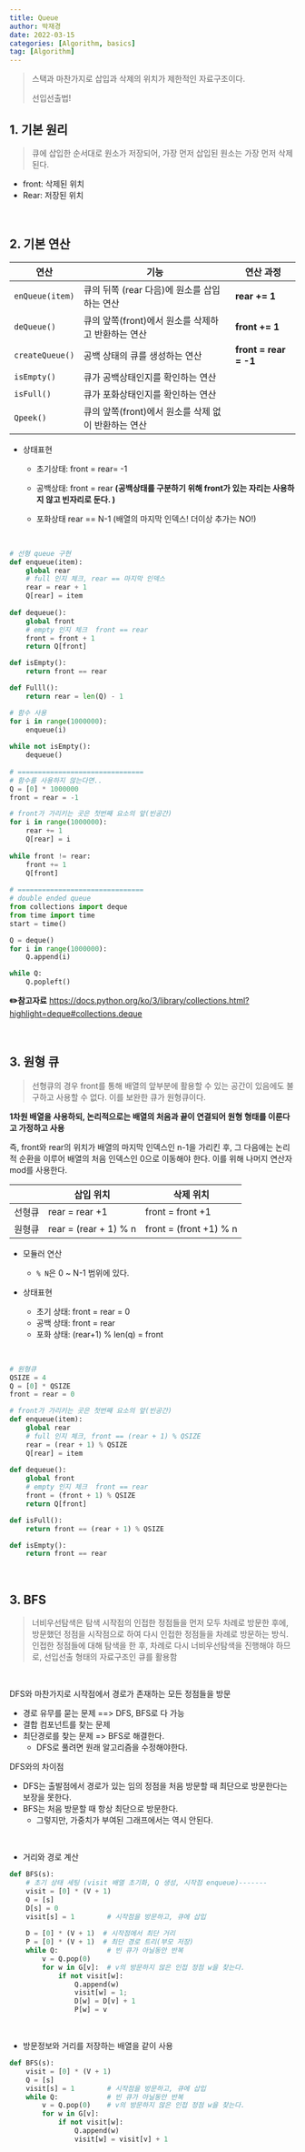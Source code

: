 ```yaml
---
title: Queue
author: 박재경
date: 2022-03-15
categories: [Algorithm, basics]
tag: [Algorithm]
---
```


> 스택과 마찬가지로 삽입과 삭제의 위치가 제한적인 자료구조이다. 
>
> 선입선출법!

## 1. 기본 원리 

> 큐에 삽입한 순서대로 원소가 저장되어, 가장 먼저 삽입된 원소는 가장 먼저 삭제된다. 

- front: 삭제된 위치 
- Rear: 저장된 위치

<br>

## 2. 기본 연산

| 연산            | 기능                                                | 연산 과정             |
| --------------- | --------------------------------------------------- | --------------------- |
| `enQueue(item)` | 큐의 뒤쪽 (rear 다음)에 원소를 삽입하는 연산        | **rear += 1**         |
| `deQueue()`     | 큐의 앞쪽(front)에서 원소를 삭제하고 반환하는 연산  | **front += 1**        |
| `createQueue()` | 공백 상태의 큐를 생성하는 연산                      | **front = rear = -1** |
| `isEmpty()`     | 큐가 공백상태인지를 확인하는 연산                   |                       |
| `isFull()`      | 큐가 포화상태인지를 확인하는 연산                   |                       |
| `Qpeek()`       | 큐의 앞쪽(front)에서 원소를 삭제 없이 반환하는 연산 |                       |

- 상태표현

  - 초기상태: front = rear= -1

  - 공백상태: front = rear **(공백상태를 구분하기 위해 front가 있는 자리는 사용하지 않고 빈자리로 둔다. )**

  - 포화상태 rear == N-1 (배열의 마지막 인덱스! 더이상 추가는 NO!)


<br>

```python
# 선형 queue 구현
def enqueue(item):
    global rear
    # full 인지 체크, rear == 마지막 인덱스
    rear = rear + 1
    Q[rear] = item
    
def dequeue():
    global front
    # empty 인지 체크  front == rear
    front = front + 1
    return Q[front]

def isEmpty():
    return front == rear

def Fulll():
    return rear = len(Q) - 1

# 함수 사용
for i in range(1000000):
    enqueue(i)
    
while not isEmpty():
    dequeue()
    
# ===============================
# 함수를 사용하지 않는다면..
Q = [0] * 1000000
front = rear = -1

# front가 가리키는 곳은 첫번째 요소의 앞(빈공간)
for i in range(1000000):
    rear += 1
    Q[rear] = i
    
while front != rear:
    front += 1
    Q[front]
    
# ===============================
# double ended queue
from collections import deque
from time import time
start = time()

Q = deque()
for i in range(1000000):
    Q.append(i)

while Q:
    Q.popleft()
```

**:pencil2:참고자료** https://docs.python.org/ko/3/library/collections.html?highlight=deque#collections.deque

<br>

## 3. 원형 큐

> 선형큐의 경우 front를 통해 배열의 앞부분에 활용할 수 있는 공간이 있음에도 불구하고 사용할 수 없다. 
> 이를 보완한 큐가 원형큐이다. 

**1차원 배열을 사용하되, 논리적으로는 배열의 처음과 끝이 연결되어 원형 형태를 이룬다고 가정하고 사용**

즉, front와 rear의 위치가 배열의 마지막 인덱스인 n-1을 가리킨 후, 그 다음에는 논리적 순환을 이루어 배열의 처음 인덱스인 0으로 이동해야 한다. 
이를 위해 나머지 연산자 mod를 사용한다. 

|        | 삽입 위치             | 삭제 위치              |
| ------ | --------------------- | ---------------------- |
| 선형큐 | rear = rear +1        | front = front +1       |
| 원형큐 | rear = (rear + 1) % n | front = (front +1) % n |

- 모듈러 연산 
  - `% N`은 0 ~ N-1 범위에 있다.  

- 상태표현
  - 초기 상태: front = rear = 0 
  - 공백 상태: front = rear
  - 포화 상태: (rear+1) % len(q) = front

<br>

```python
# 원형큐
QSIZE = 4
Q = [0] * QSIZE
front = rear = 0

# front가 가리키는 곳은 첫번째 요소의 앞(빈공간)
def enqueue(item):
    global rear
    # full 인지 체크, front == (rear + 1) % QSIZE
    rear = (rear + 1) % QSIZE
    Q[rear] = item
    
def dequeue():
    global front
    # empty 인지 체크  front == rear
    front = (front + 1) % QSIZE
    return Q[front]

def isFull():
    return front == (rear + 1) % QSIZE

def isEmpty():
    return front == rear
```

<br>

## 3. BFS

> 너비우선탐색은 탐색 시작점의 인접한 정점들을 먼저 모두 차례로 방문한 후에, 방문했던 정점을 시작점으로 하여 다시 인접한 정점들을 차례로 방문하는 방식. 인접한 정점들에 대해 탐색을 한 후, 차례로 다시 너비우선탐색을 진행해야 하므로, 선입선출 형태의 자료구조인 큐를 활용함

<br>

DFS와 마찬가지로 시작점에서 경로가 존재하는 모든 정점들을 방문

- 경로 유무를 묻는 문제 ==> DFS, BFS로 다 가능
- 결합 컴포넌트를 찾는 문제
- 최단경로를 찾는 문제 => BFS로 해결한다.
  - DFS로 풀려면 원래 알고리즘을 수정해야한다.

DFS와의 차이점

- DFS는 출발점에서 경로가 있는 임의 정점을 처음 방문할 때 최단으로 방문한다는 보장을 못한다.
- BFS는 처음 방문할 때 항상 최단으로 방문한다.
  - 그렇지만, 가중치가 부여된 그래프에서는 역시 안된다.

<br>

- 거리와 경로 계산

```python
def BFS(s):
    # 초기 상태 세팅 (visit 배열 초기화, Q 생성, 시작점 enqueue)-------
    visit = [0] * (V + 1)
    Q = [s]
    D[s] = 0
    visit[s] = 1        # 시작점을 방문하고, 큐에 삽입
    
    D = [0] * (V + 1)  # 시작점에서 최단 거리
    P = [0] * (V + 1)  # 최단 경로 트리(부모 저장)
    while Q:            # 빈 큐가 아닐동안 반복
        v = Q.pop(0)
        for w in G[v]:  # v의 방문하지 않은 인접 정점 w을 찾는다.
            if not visit[w]:
                Q.append(w)
                visit[w] = 1;
                D[w] = D[v] + 1
                P[w] = v
```

<br>

- 방문정보와 거리를 저장하는 배열을 같이 사용

```python
def BFS(s):
    visit = [0] * (V + 1)
    Q = [s]
    visit[s] = 1        # 시작점을 방문하고, 큐에 삽입
    while Q:            # 빈 큐가 아닐동안 반복
        v = Q.pop(0)    # v의 방문하지 않은 인접 정점 w을 찾는다.
        for w in G[v]:
            if not visit[w]:
                Q.append(w)
                visit[w] = visit[v] + 1
```

<br>
